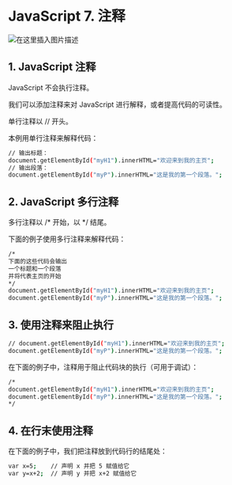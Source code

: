 #  JavaScript 7. 注释


![在这里插入图片描述](https://img-blog.csdnimg.cn/5cfa92d98e264bd39399a7b36b692db4.png)


##  1. JavaScript 注释
JavaScript 不会执行注释。

我们可以添加注释来对 JavaScript 进行解释，或者提高代码的可读性。

单行注释以 // 开头。

本例用单行注释来解释代码：

```bash
// 输出标题：
document.getElementById("myH1").innerHTML="欢迎来到我的主页";
// 输出段落：
document.getElementById("myP").innerHTML="这是我的第一个段落。";
```
## 2. JavaScript 多行注释
多行注释以 /* 开始，以 */ 结尾。

下面的例子使用多行注释来解释代码：

```bash
/*
下面的这些代码会输出
一个标题和一个段落
并将代表主页的开始
*/
document.getElementById("myH1").innerHTML="欢迎来到我的主页";
document.getElementById("myP").innerHTML="这是我的第一个段落。";
```
## 3. 使用注释来阻止执行

```bash
// document.getElementById("myH1").innerHTML="欢迎来到我的主页";
document.getElementById("myP").innerHTML="这是我的第一个段落。";
```
在下面的例子中，注释用于阻止代码块的执行（可用于调试）：

```bash
/*
document.getElementById("myH1").innerHTML="欢迎来到我的主页";
document.getElementById("myP").innerHTML="这是我的第一个段落。";
*/
```

## 4. 在行末使用注释
在下面的例子中，我们把注释放到代码行的结尾处：

```bash
var x=5;    // 声明 x 并把 5 赋值给它
var y=x+2;  // 声明 y 并把 x+2 赋值给它
```

